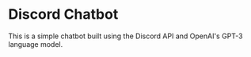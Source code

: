 # Discord Chatbot

This is a simple chatbot built using the Discord API and OpenAI's GPT-3 language model.







